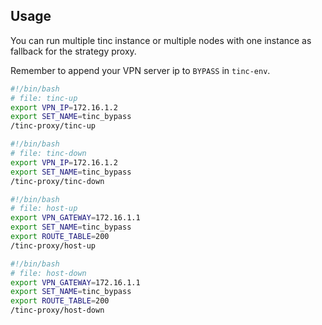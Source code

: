 ## Usage

You can run multiple tinc instance or multiple nodes with one instance as fallback for the strategy proxy.

Remember to append your VPN server ip to `BYPASS` in `tinc-env`.

```bash
#!/bin/bash
# file: tinc-up
export VPN_IP=172.16.1.2
export SET_NAME=tinc_bypass
/tinc-proxy/tinc-up
```

```bash
#!/bin/bash
# file: tinc-down
export VPN_IP=172.16.1.2
export SET_NAME=tinc_bypass
/tinc-proxy/tinc-down
```

```bash
#!/bin/bash
# file: host-up
export VPN_GATEWAY=172.16.1.1
export SET_NAME=tinc_bypass
export ROUTE_TABLE=200
/tinc-proxy/host-up
```

```bash
#!/bin/bash
# file: host-down
export VPN_GATEWAY=172.16.1.1
export SET_NAME=tinc_bypass
export ROUTE_TABLE=200
/tinc-proxy/host-down
```
